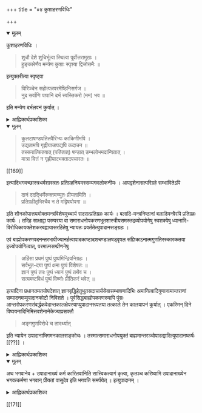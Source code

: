 +++
title = "०४ कुशाहरणविधिः"

+++

<details open><summary>मूलम्</summary>

कुशाहरणविधिः ।

> शुचौ देशे शुचिर्भूत्वा स्थित्वा पूर्वोत्तरामुखः ।  
हुङ्कारेणैव मन्त्रेण कुशाः स्पृश्या द्विजोत्तमैः ॥ 

इत्युक्तरीत्या स्पृष्ट्वा 

> विरिञ्चेन सहोत्पन्नपरमेष्ठिनिसर्गज ।  
नुद सर्वाणि पापानि दर्भ स्वस्तिकरो (मम) भव ॥ 

इति मन्त्रेण दर्भलवनं कुर्यात् ।
</details>

<details><summary>आह्निकार्थप्रकाशिका</summary>

कुशाहरणप्रकारमाह - **कुशाहरणविधिरि**ति । अत्र कालमाह हारीतः - 

> माघे नभस्यमावास्या तस्यां दर्भोच्चयो मतः ।  
अयातयामास्ते दर्भाः नियोज्यास्स्युः पुनः पुनः ॥ 

वृद्धवसिष्ठः -

> काशस्तु रौद्रो विख्यातः कुशो ब्राह्मस्तथा स्मृतः ।  
आर्षोदर्भ इति ख्यातो विश्वामित्रस्तु वैष्णवः ॥  
नवभिस्सप्तभिर्दर्भैः पञ्चभिश्च क्रमात् कृतः ।  
कूर्चः श्रेष्ठो मध्यमश्च कनीयानिति च स्मृतः ॥

स्मृतिरत्ने - 

> अहन्यहनि कर्मार्थं कुशोद्धारः प्रशस्यते ।  
न पूर्वेषूद्धृतकुशा योग्याश्चैवोत्तरेषु च ॥  
कुशाः काशास्तथा दूर्वा यवा व्रीहय एव वा (च) ।  
बल्बजाः पुण्डरीकाणि सप्तधा बर्हिरुच्यते ॥ 

इति रत्नाकरस्थवचनान्यत्र भाव्यानि ।
</details>

<details open><summary>मूलम्</summary>

> कुलटाषण्डपतितवैरिभ्यः काकिणीमपि ।  
उद्यतामपि गृह्णीयान्नापद्यपि कदाचन ॥  
तस्करात्कितवात् (पतितात्) षण्डात् डम्भलोभमदान्वितात् ।  
मात्रा वित्तं न गृह्णीयादभक्तादपचारतः ॥

[[169]]

इत्यादिभगवच्छास्त्रधर्मशास्त्रतः प्रतिग्रहनियमस्सम्यगवलोकनीयः । आपद्वशेनासत्परिग्रहे सम्भावितेऽपि 

> दानं ददद्भिर्यैरुक्तमच्युतः प्रीयतामिति ।  
प्रतिग्रहीतृभिश्चैव न ते मद्विषयोपगा ॥

इति शौनकोपात्तयमोक्तमन्त्रविशेषमुच्चार्य सदसत्प्रतिग्रहः कार्यः । बलादि-मन्त्रनिष्ठानां बलादिमन्त्रैरपि प्रतिग्रहः कार्यः । तदिह साक्षाद्वा परम्परया वा समाराधनोपकरणभूतशास्त्रीयसमस्तद्रव्योपयोगेषु स्वशक्येषु ध्यानादि-विरोधिकायक्लेशकरबह्वायासरहितेषु न्यायतः प्रवर्ततेत्युपादानसङ्ग्रहः । 

एवं बाह्योपकरणवदनन्तरभावीज्यानर्हत्वापादकाष्टादशचण्डालषड्वृषल संज्ञिकाऽनात्मगुणतिरस्कारकतया इज्योपयोगित्वात्, परमात्मसम्प्रीणनेषु 

> अहिंसा प्रथमं पुष्पं पुष्पमिन्द्रियनिग्रहः ।  
सर्वभूत-दया पुष्पं क्षमा पुष्पं विशेषतः ॥  
ज्ञानं पुष्पं तपः पुष्पं ध्यानं पुष्पं तथैव च ।  
सत्यमष्टविधं पुष्पं विष्णोः प्रीतिकरं भवेत् ॥ 

इत्यादिना प्रधानतमतयोपदेशात् ज्ञानवृद्धिहेतुभूतसदाचार्यसेवासम्भाषणादिभिः अमानित्वादिगुणानामान्तराणां सम्पादनमप्युपादानकोटौ निविशते । पूर्वसिद्धबाह्योपकरणस्यापि पुंसः आन्तरोपकरणसंवर्द्धकवेदान्तकालक्षेपस्याप्युपादानरूपतया तत्काले तेन कालयापनं कुर्यात् । एकस्मिन् दिने विष्वयनादिनिमित्तवशेनानेकेज्याप्रसक्तौ 

> अङ्गगुणविरोधे च तादर्थ्यात् 

इति न्यायेन उपादानाभिगमनकालसङ्कोचः । तस्मात्समाराधनोपयुक्तं बाह्यमान्तरञ्चोपादद्यादित्युपादानष्कर्षः [[??]] । 
</details>

<details><summary>आह्निकार्थप्रकाशिका</summary>

कुलटादिद्रव्यप्रतिग्रहप्रतिषेधमाह - **कुलटेत्या**दिना । तदुक्तं स्मर्यते च 

> केशवार्चा गृहे यस्य न तिष्ठति महीपते ।  
तस्यान्नं नैव भोक्तव्यमभक्ष्येण समं हि तत् ॥ 

इति । 

[[170]]

> तत्र पक्कमपक्कं वा केशवार्चारूपनित्यधर्मरहिते गृहे न प्रतिग्राह्यम् । उभयत्रान्नशब्दप्रयोगात्, अन्यथा पक्वान्नमिति विशेषेण प्रयोगानुपपत्तेः । प्रतिग्रहगुणदोषविस्तरश्च धर्मशास्त्रेषु पठितव्यः 

इत्यादि, 

> एवं वृत्त्यर्थतयानुज्ञातैरध्यापनयाजनादिभिरपि यथाशास्त्रं प्रयुक्तैः समुचितानि समाराधनोपकरणानि सम्पादयेत् । पूर्वनिष्पन्नसम्पूर्णद्रव्यं तु न प्रतिग्रहादिषु प्रवर्तेत । आपत्स्वनन्तरावृत्तिरिति अनुज्ञातेष्वपि वृत्तिं प्राप्य विरमेदिति स्मरणान्न नित्यं प्रवर्तेत । कृषिवाणिज्ये च स्वयं कृते कुसीदं चैव माद्यमपि गत्यन्तरासम्भवे 
>
>> सततं कीर्तयन्तो मां यतन्तश्च दृढव्रताः 
>
> इत्याद्युक्तनन्दनवनकरणादियतनमपि पुष्पफलादिपूजोपकरणार्थतया उपादानकोटौ निविशते 

इत्यादि । सप्तर्षिसंवादे -

> आकिञ्चन्यञ्चैव राज्यं च तुलायां समतोलयन् । अकिञ्चनत्वमधिकं राज्यादपि जितात्मनः ॥  
यस्य धर्मार्थमर्थेहा तस्यानीहैव शोभना ।  
प्रक्षालनाद्धि पङ्कस्य दूरादस्पर्शनं वरम् ॥ 

इति रत्नाकरस्थवचनान्यनुसन्धेयानि । शेषं श्रीपाञ्चरात्रादिषु द्रष्टव्यम् ।
</details>

<details open><summary>मूलम्</summary>

अथ भगवानेव + उपादानाख्यं कर्म कारितवानिति सात्त्विकत्यागं कृत्वा, कृतञ्च करिष्यामि उपादानाख्येन भगवत्कर्मणा भगवान् प्रीयतां वासुदेव इति भगवति समर्पयेत् । इत्युपादानम् ।
</details>

<details><summary>आह्निकार्थप्रकाशिका</summary>

अथोपादानस्य सात्त्विकत्यागपूर्वकं भगवति समर्पणमाह - **अथ भगवानेवे**त्यादिना ।
</details>

[[171]]
